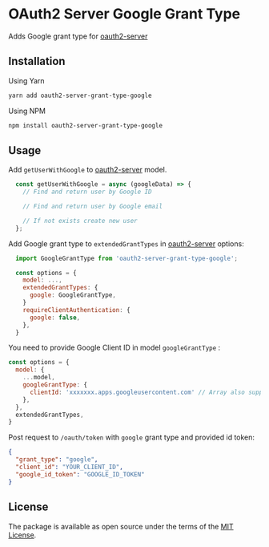 # OAuth2 Server Google Grant Type

Adds Google grant type for [oauth2-server][oauth2-server]

## Installation

Using Yarn
```sh
yarn add oauth2-server-grant-type-google
```

Using NPM

```sh
npm install oauth2-server-grant-type-google
```

## Usage


Add `getUserWithGoogle` to [oauth2-server] model.

```js
  const getUserWithGoogle = async (googleData) => {
    // Find and return user by Google ID

    // Find and return user by Google email

    // If not exists create new user
  };
```

Add Google grant type to `extendedGrantTypes` in [oauth2-server] options:

```js
  import GoogleGrantType from 'oauth2-server-grant-type-google';

  const options = {
    model: ...,
    extendedGrantTypes: {
      google: GoogleGrantType,
    }
    requireClientAuthentication: {
      google: false,
    },
  }
```

You need to provide Google Client ID in model `googleGrantType`  :

```js
const options = {
  model: {
    ...model,
    googleGrantType: {
      clientId: 'xxxxxxx.apps.googleusercontent.com' // Array also supported
    },
  },
  extendedGrantTypes,
}
```

Post request to `/oauth/token` with `google` grant type and provided id token:

```json
{
  "grant_type": "google",
  "client_id": "YOUR_CLIENT_ID",
  "google_id_token": "GOOGLE_ID_TOKEN"
}
```

## License

The package is available as open source under the terms of the [MIT License](https://opensource.org/licenses/MIT).

[oauth2-server]: https://github.com/oauthjs/node-oauth2-server
